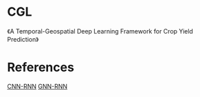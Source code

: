 # CGL
《A Temporal-Geospatial Deep Learning Framework for Crop Yield Prediction》
# References
[CNN-RNN](https://github.com/saeedkhaki92/CNN-RNN-Yield-Prediction)
[GNN-RNN](https://github.com/JunwenBai/GNN-RNN?tab=readme-ov-file)
